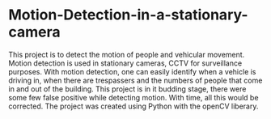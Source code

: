 # Motion-Detection-in-a-stationary-camera
This project is to detect the motion of people and vehicular movement. Motion detection is used in stationary cameras, CCTV for surveillance purposes.  With motion detection, one can easily identify when a vehicle is driving in, when there are trespassers and the numbers of people that come in and out of the building.  This project is in it budding stage, there were some few false positive while detecting motion. With time, all this would be corrected.  The project was created using Python with the openCV liberary.
